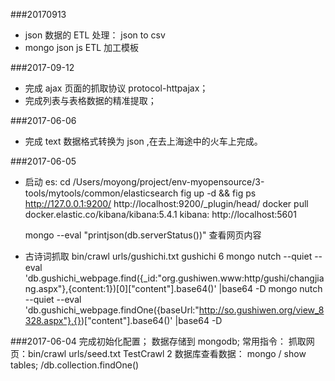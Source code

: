###20170913

*   json 数据的 ETL 处理： json to csv
*   mongo json js ETL 加工模板

###2017-09-12
 
*    完成 ajax 页面的抓取协议 protocol-httpajax；
*    完成列表与表格数据的精准提取；

###2017-06-06
*    完成 text 数据格式转换为 json ,在去上海途中的火车上完成。

###2017-06-05

*    启动 es:
        cd /Users/moyong/project/env-myopensource/3-tools/mytools/common/elasticsearch
        fig up -d && fig ps 
        http://127.0.0.1:9200/
        http://localhost:9200/_plugin/head/ 
        docker pull docker.elastic.co/kibana/kibana:5.4.1
        kibana: http://localhost:5601
        
        mongo --eval "printjson(db.serverStatus())"
        查看网页内容        

*    古诗词抓取
        bin/crawl urls/gushichi.txt gushichi 6
        mongo nutch --quiet --eval  'db.gushichi_webpage.find({_id:"org.gushiwen.www:http/gushi/changjiang.aspx"},{content:1})[0]["content"].base64()' |base64 -D
        mongo nutch --quiet --eval  'db.gushichi_webpage.findOne({baseUrl:"http://so.gushiwen.org/view_8328.aspx"},{})["content"].base64()' |base64 -D
         
###2017-06-04
    完成初始化配置；
    数据存储到 mongodb;
    常用指令：
        抓取网页：bin/crawl urls/seed.txt TestCrawl 2
        数据库查看数据： mongo / show tables;  /db.collection.findOne()
    
